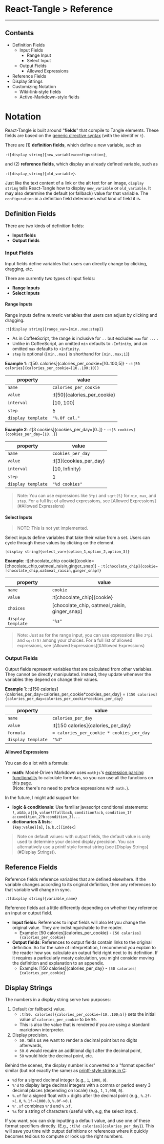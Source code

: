 # React-Tangle > Reference

---

## Contents

- Definition Fields
  - Input Fields
    - Range Input
    - Select Input  
  - Output Fields
    - Allowed Expressions 
- Reference Fields
- Display Strings
- Customizing Notation
  - Wiki-link-style fields
  - Active-Markdown-style fields 

# Notation

React-Tangle is built around "**fields**" that compile to Tangle elements. These fields are based on the [generic directive syntax](https://talk.commonmark.org/t/generic-directives-plugins-syntax/444) (with the identifier `t`).

There are (1) **definition fields**, which define a new variable, such as

`:t[display string]{new_variable=configuration}`,

and (2) **reference fields**, which display an already defined variable, such as

`:t[display_string]{old_variable}`.

Just like the text content of a link or the alt text for an image, `display string` tells React-Tangle how to display `new_variable` or `old_variable`. It may also determine the default (or fallback) value for that variable. The `configuration` in a definition field determines what kind of field it is. 

## Definition Fields

There are two kinds of definition fields:
- **Input fields**
- **Output fields**

### Input Fields

Input fields define variables that users can directly change by clicking, dragging, etc.

There are currently two types of input fields:

- **Range Inputs**
- **Select Inputs**

#### Range Inputs

Range inputs define numeric variables that users can adjust by clicking and dragging.

`:t[display string]{range_var=[min..max;step]}`

- As in CoffeeScript, the range is inclusive for `..` but excludes `max` for `...` .
- Unlike in CoffeeScript, an omitted `min` defaults to `-Infinity`, and an omitted `max` defaults to `+Infinity`.
- `step` is optional (`[min..max]` is shorthand for `[min..max;1]`)

**Example 1**: :t[50. calories]{calories_per_cookie=[10..100;5]} - `:t[50 calories]{calories_per_cookie=[10..100;10]}`

| property | value |
| --- | --- |
| `name` | `calories_per_cookie` |
| `value` | :t[50]{calories_per_cookie} |
| `interval` | [10, 100] |
| `step` | 5 |
| `display template` | `"%.0f cal."`|

**Example 2**: :t[3 cookies]{cookies_per_day=[0..]} - `:t[3 cookies]{cookies_per_day=[10..]}`

| property | value |
| --- | --- |
| `name` | `cookies_per_day` |
| `value` | :t[3]{cookies_per_day} |
| `interval` | [10, Infinity) |
| `step` | 1 |
| `display template` | `"%d cookies"`|

> Note: You can use expressions like `3*pi` and `sqrt(5}` for `min`, `max`, and `step`. For a full list of allowed expressions, see [Allowed Expressions](#Allowed Expressions)

#### Select Inputs

> NOTE: This is not yet implemented.

Select inputs define variables that take their value from a set. Users can cycle through these values by clicking on the element.

`[display string]{select_var=[option_1,option_2,option_3]}`

**Example**: :t[chocolate_chip cookie]{cookie=[chocolate_chip,oatmeal_raisin,ginger_snap]} - `:t[chocolate_chip]{cookie=[chocolate_chip,oatmeal_raisin,ginger_snap]}`

| property | value |
| --- | --- |
| `name` | `cookie` |
| `value` | :t[chocolate_chip]{cookie} |
| `choices` | [chocolate_chip, oatmeal_raisin, ginger_snap] |
| `display template` | `"%s"`|

> Note: Just as for the range input, you can use expressions like `3*pi` and `sqrt(5)` among your choices. For a full list of allowed expressions, see [Allowed Expressions](#Allowed Expressions)

### Output Fields

Output fields represent variables that are calculated from other variables. They cannot be directly manipulated. Instead, they update whenever the variables they depend on change their values. 

**Example 1**: :t[150 calories]{calories_per_day=calories_per_cookie*cookies_per_day} = `[150 calories]{calories_per_day=calories_per_cookie*cookies_per_day}`

| property | value |
| --- | --- |
| `name` | `calories_per_day` |
| `value` | :t[150 calories]{calories_per_day} |
| `formula` | `= calories_per_cookie * cookies_per_day` | 
| `display template` | `"%d"`|

#### Allowed Expressions
You can do a lot with a formula:
- **math**: Model-Driven Markdown uses `mathjs`'s [expression parsing functionality](https://mathjs.org/docs/expressions/parsing.html) to calculate formulas, so you can use all the functions on [this page](https://mathjs.org/docs/reference/functions.html). <br/>
  (Note: there's no need to preface expressions with `math.`).

In the future, I might add support for:
- **logic & conditionals**: Use familiar javascript conditional statements: <br/>
  `!`, `a&&b`, `a||b`, `value??fallback`, `condition?a:b`, `condition_1?a:condition_2?b:condition_3?...`
- **dictionaries & lists**: <br/>`{key:value}[a]`, `[a,b,c][index]`

> Note on default values: with output fields, the default value is only used to determine your desired display precision. You can alternatively use a printf style format string (see [Display Strings](#Display Strings)). 
## Reference Fields

Reference fields reference variables that are defined elsewhere. If the variable changes according to its original definition, then any references to that variable will change in sync.

`:t[display string]{variable_name}`

Reference fields act a little differently depending on whether they reference an input or output field.
- **Input fields**: References to input fields will also let you change the original value. They are indistinguishable to the reader.
  - Example: [50 calories]{calories_per_cookie} - `[50 calories]{calories_per_cookie}`
- **Output fields**: References to output fields contain links to the original definition. So for the sake of interpretation, I recommend you explain to the reader how you calculate an output field right next to its definition. If it requires a particularly meaty calculation, you might consider moving the definition and explanation to an appendix.
  - Example: [150 calories]{calories_per_day} - `[50 calories]{calories_per_cookie}`

## Display Strings
The numbers in a display string serve two purposes:

1. Default (or fallback) value. 
   - `:t[50. calories]{calories_per_cookie=[10..100;5]}` sets the initial value of `calories_per_cookie` to be `50`.
   - This is also the value that is rendered if you are using a standard markdown interpreter. 
2. Display precision. 
   - `50.` tells us we want to render a decimal point but no digits afterwards, 
   - `50.0` would require an additional digit after the decimal point,
   - `50` would hide the decimal point, etc.

Behind the scenes, the display number is converted to a "format specifier" similar (but not exactly the same) as [printf-style strings in C](https://www.cplusplus.com/reference/cstdio/printf/):
- `%d` for a signed decimal integer (e.g., `1`, `1000`, `0`).
- `%'d` to display large decimal integers with a comma or period every 3 decimal places (depending on locale) (e.g., `1`, `1,000`, `0`).
- `%.xf` for a signed float with `x` digits after the decimal point
  (e.g., `%.2f->1.0`, `%.1f->1000.0`, `%.0f->0.`).
- `%'.xf` combines `%'d` and `%.xf`.
- `%s` for a string of characters (useful with, e.g, the select input).

If you want, you can skip inputting a default value, and use one of these format specifiers directly. (E.g., `:t[%d calories]{calories_per_day}`). This will save you time with output definitions or references where it quickly becomes tedious to compute or look up the right numbers. 
